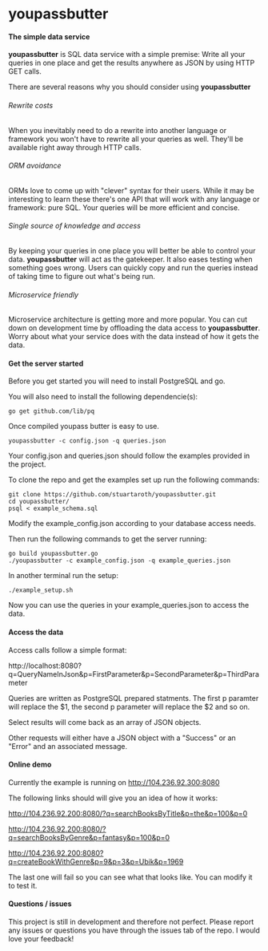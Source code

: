 # youpassbutter

#### The simple data service

**youpassbutter** is SQL data service with a simple premise: Write all your queries in one place and get the results anywhere as JSON by using HTTP GET calls.

There are several reasons why you should consider using **youpassbutter**

###### Rewrite costs

When you inevitably need to do a rewrite into another language or framework you won't have to rewrite all your queries as well. They'll be available right away through HTTP calls.


###### ORM avoidance

ORMs love to come up with "clever" syntax for their users. While it may be interesting to learn these there's one API that will work with any language or framework: pure SQL. Your queries will be more efficient and concise.

###### Single source of knowledge and access

By keeping your queries in one place you will better be able to control your data. **youpassbutter** will act as the gatekeeper. It also eases testing when something goes wrong. Users can quickly copy and run the queries instead of taking time to figure out what's being run.

###### Microservice friendly

Microservice architecture is getting more and more popular. You can cut down on development time by offloading the data access to **youpassbutter**. Worry about what your service does with the data instead of how it gets the data.


#### Get the server started

Before you get started you will need to install PostgreSQL and go.

You will also need to install the following dependencie(s):

```shell
go get github.com/lib/pq
```

Once compiled youpass butter is easy to use.

```shell
youpassbutter -c config.json -q queries.json
```

Your config.json and queries.json should follow the examples provided in the project.

To clone the repo and get the examples set up run the following commands:

```shell
git clone https://github.com/stuartaroth/youpassbutter.git
cd youpassbutter/
psql < example_schema.sql
```

Modify the example_config.json according to your database access needs.

Then run the following commands to get the server running:

```shell
go build youpassbutter.go
./youpassbutter -c example_config.json -q example_queries.json
```

In another terminal run the setup:
```shell
./example_setup.sh
```

Now you can use the queries in your example_queries.json to access the data.

#### Access the data

Access calls follow a simple format:

http://localhost:8080?q=QueryNameInJson&p=FirstParameter&p=SecondParameter&p=ThirdParameter

Queries are written as PostgreSQL prepared statments. The first p paramter will replace the $1, the second p parameter will replace the $2 and so on.

Select results will come back as an array of JSON objects.

Other requests will either have a JSON object with a "Success" or an "Error" and an associated message.

#### Online demo

Currently the example is running on http://104.236.92.300:8080

The following links should will give you an idea of how it works:

http://104.236.92.200:8080/?q=searchBooksByTitle&p=the&p=100&p=0

http://104.236.92.200:8080/?q=searchBooksByGenre&p=fantasy&p=100&p=0

http://104.236.92.200:8080?q=createBookWithGenre&p=9&p=3&p=Ubik&p=1969

The last one will fail so you can see what that looks like. You can modify it to test it.

#### Questions / issues

This project is still in development and therefore not perfect. Please report any issues or questions you have through the issues tab of the repo. I would love your feedback!


